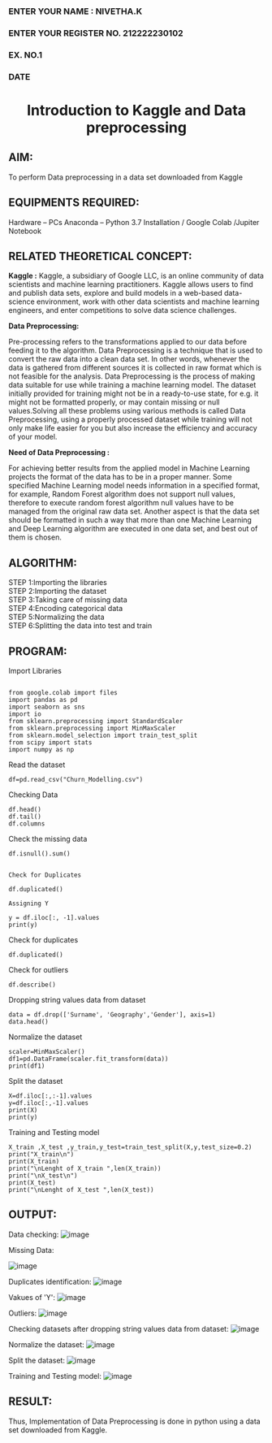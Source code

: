 <H3>ENTER YOUR NAME : NIVETHA.K</H3>
<H3>ENTER YOUR REGISTER NO. 212222230102 </H3>
<H3>EX. NO.1</H3>
<H3>DATE</H3>
<H1 ALIGN =CENTER> Introduction to Kaggle and Data preprocessing</H1>

## AIM:

To perform Data preprocessing in a data set downloaded from Kaggle

## EQUIPMENTS REQUIRED:
Hardware – PCs
Anaconda – Python 3.7 Installation / Google Colab /Jupiter Notebook

## RELATED THEORETICAL CONCEPT:

**Kaggle :**
Kaggle, a subsidiary of Google LLC, is an online community of data scientists and machine learning practitioners. Kaggle allows users to find and publish data sets, explore and build models in a web-based data-science environment, work with other data scientists and machine learning engineers, and enter competitions to solve data science challenges.

**Data Preprocessing:**

Pre-processing refers to the transformations applied to our data before feeding it to the algorithm. Data Preprocessing is a technique that is used to convert the raw data into a clean data set. In other words, whenever the data is gathered from different sources it is collected in raw format which is not feasible for the analysis.
Data Preprocessing is the process of making data suitable for use while training a machine learning model. The dataset initially provided for training might not be in a ready-to-use state, for e.g. it might not be formatted properly, or may contain missing or null values.Solving all these problems using various methods is called Data Preprocessing, using a properly processed dataset while training will not only make life easier for you but also increase the efficiency and accuracy of your model.

**Need of Data Preprocessing :**

For achieving better results from the applied model in Machine Learning projects the format of the data has to be in a proper manner. Some specified Machine Learning model needs information in a specified format, for example, Random Forest algorithm does not support null values, therefore to execute random forest algorithm null values have to be managed from the original raw data set.
Another aspect is that the data set should be formatted in such a way that more than one Machine Learning and Deep Learning algorithm are executed in one data set, and best out of them is chosen.


## ALGORITHM:
STEP 1:Importing the libraries<BR>
STEP 2:Importing the dataset<BR>
STEP 3:Taking care of missing data<BR>
STEP 4:Encoding categorical data<BR>
STEP 5:Normalizing the data<BR>
STEP 6:Splitting the data into test and train<BR>

##  PROGRAM:
Import Libraries
```

from google.colab import files
import pandas as pd
import seaborn as sns
import io
from sklearn.preprocessing import StandardScaler
from sklearn.preprocessing import MinMaxScaler
from sklearn.model_selection import train_test_split
from scipy import stats
import numpy as np
```
Read the dataset
```
df=pd.read_csv("Churn_Modelling.csv")
```
Checking Data
```
df.head()
df.tail()
df.columns
```
Check the missing data
```
df.isnull().sum()


Check for Duplicates

df.duplicated()

Assigning Y

y = df.iloc[:, -1].values
print(y)
```
Check for duplicates
```
df.duplicated()
```
Check for outliers
```
df.describe()
```
Dropping string values data from dataset
```
data = df.drop(['Surname', 'Geography','Gender'], axis=1)
data.head()
```
Normalize the dataset
```
scaler=MinMaxScaler()
df1=pd.DataFrame(scaler.fit_transform(data))
print(df1)
```
Split the dataset
```
X=df.iloc[:,:-1].values
y=df.iloc[:,-1].values
print(X)
print(y)
```
Training and Testing model
```
X_train ,X_test ,y_train,y_test=train_test_split(X,y,test_size=0.2)
print("X_train\n")
print(X_train)
print("\nLenght of X_train ",len(X_train))
print("\nX_test\n")
print(X_test)
print("\nLenght of X_test ",len(X_test))
```


## OUTPUT:
Data checking:
![image](https://github.com/user-attachments/assets/d05f34d3-de3d-496a-b6b8-4002d1781900)

Missing Data:

![image](https://github.com/user-attachments/assets/2c801b42-20e5-4d2e-b8b0-e8c9993b6626)


Duplicates identification:
![image](https://github.com/user-attachments/assets/ffbab17c-083a-4602-accc-eaafc141ca74)

Vakues of 'Y':
![image](https://github.com/user-attachments/assets/2f839b2e-e0a5-4f68-adea-636d94a1a85e)

Outliers:
![image](https://github.com/user-attachments/assets/05851ca0-40f7-46b5-94f9-5cba457ddc6f)

Checking datasets after dropping string values data from dataset:
![image](https://github.com/user-attachments/assets/5c7d6569-ff7a-4902-8e40-5d7635d41edc)

Normalize the dataset:
![image](https://github.com/user-attachments/assets/f5593103-b638-41dd-9e41-41e5ad63f988)

Split the dataset:
![image](https://github.com/user-attachments/assets/a152252b-6532-4a40-99b0-f164b7409b43)

Training and Testing model:
![image](https://github.com/user-attachments/assets/51160bce-521e-4a0f-8837-3b6e769bf8a1)


## RESULT:
Thus, Implementation of Data Preprocessing is done in python  using a data set downloaded from Kaggle.


